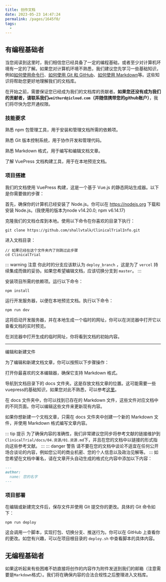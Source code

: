 ```yaml
---
title: 创作文档
date: 2023-05-23 14:47:24
permalink: /pages/1645f0/
tags:
  - 
---
```




## 有编程基础者

当您阅读到这里时，我们相信您已经具备了一定的编程基础，或者至少对计算机环境有一定的了解。如果您对计算机环境不熟悉，我们建议您先学习一些基础知识，例如[如何使用命令行](https://www.codecademy.com/learn/learn-the-command-line)、[如何使用 Git 和 GitHub](https://www.codecademy.com/learn/learn-git)、[如何使用 Markdown](02.Markdown%20%E4%BD%BF%E7%94%A8%E6%95%99%E7%A8%8B.md)等。这些知识将帮助您更好地理解我们的文档库。

在开始之前，需要保证您已经成为我们的文档库的贡献者。**如果您还没有成为我们的贡献者，请联系我们```weithurd@icloud.com```（并随信携带您的github账户）**，我们将尽快为您开通权限。

### 技能要求

熟悉 npm 包管理工具，用于安装和管理文档所需的依赖项。

熟悉 Git 版本控制系统，用于协作开发和管理代码。

熟悉 Markdown 格式，用于编写和编辑文档文章。

了解 VuePress 文档构建工具，用于在本地预览文档。

### 项目搭建

我们的文档使用 VuePress 构建，这是一个基于 Vue.js 的静态网站生成器。以下是你需要做的步骤：

首先，确保你的计算机已经安装了 Node.js。你可以在 https://nodejs.org 下载和安装 Node.js。(我使用的版本为node v14.20.0; npm v6.14.17)

克隆我们的文档仓库到本地。使用以下命令在你喜欢的目录下执行：

```shell
git clone https://github.com/shallvtalk/ClinicalTrialInfo.git
```

进入文档目录：

```shell
// 如果已经在这个文件夹内了则跳过此步骤
cd ClinicalTrial
```
::: warning 注意
你此时的分支应该默认为 ```deploy_branch``` ，这是为了 ```vercel``` 持续集成而做的妥协。如果您希望编辑文档，应该切换分支到 ```master```。
:::

安装项目所需的依赖项。运行以下命令：

```shell
npm install
```
运行开发服务器，以便在本地预览文档。执行以下命令：

```shell
npm run dev
```
这将启动开发服务器，并在本地生成一个临时的网址，你可以在浏览器中打开它以查看文档的实时预览。

在浏览器中打开生成的临时网址，你将看到文档的初始内容。

---

编辑和新建文件

为了编辑和新建文档文章，你可以按照以下步骤操作：

打开你最喜欢的文本编辑器，确保它支持 Markdown 格式。

导航到文档目录下的 docs 文件夹。这是存放文档文章的位置。这可能需要一些vuepress的基础知识，如果您对此不熟悉，可以参考[这里](https://vuepress.vuejs.org/zh/guide/directory-structure.html)。

在 docs 文件夹中，你可以找到已存在的 Markdown 文件，这些文件对应文档中的不同页面。你可以编辑这些文件来更新现有内容。

如果你想新建一个文档文章，只需在 docs 文件夹中创建一个新的 Markdown 文件，并使用 Markdown 格式编写文章内容。

::: tip 提示
为了确保内容的准确性，我们非常建议您同步将参考文献的链接维护到```ClinicalTrial/docs/04.资源/01.资源.md```下，并且在您的文档中以链接的形式指向这些参考文献。
:::
::: danger 警告
请不要在您的文档中谈论不适宜在任何公开场合谈论的内容，例如您公司的商业机密、您的个人信息以及政治见解等。
:::
如您希望在文档中署名，请在文章开头自动生成的格式化内容中添加以下内容：

```markdown
---
author: 
  name: 您的名字
---
```
### 项目部署

在编辑或新建完文件后，保存文件并使用 Git 提交你的更改。具体的 Git 命令如下：

```shell
npm run deploy
```

这会调用一个脚本，实现打包、切换分支、推送行为。你可以在 GitHub 上查看你的更改。如您有兴趣，可以在项目根目录的 ```deploy.sh``` 中查看脚本的具体内容。

## 无编程基础者

如果这听起来有些困难不妨直接将创作的内容作为附件发送到我们的邮箱（注意需要是`Markdown`格式）。我们将在确保内容的合法合规性之后整理进入文档库。
